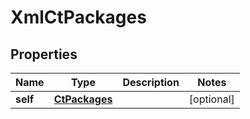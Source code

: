 

# XmlCtPackages

## Properties

Name | Type | Description | Notes
------------ | ------------- | ------------- | -------------
**self** | [**CtPackages**](CtPackages.md) |  |  [optional]




